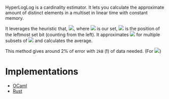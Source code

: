 HyperLogLog is a cardinality estimator. It lets you calculate the approximate amount of distinct elements in a multiset in linear time with constant memory.

It leverages the heuristic that, <img src="https://render.githubusercontent.com/render/math?math=V=\max_{x \in S} \{ \rho(x) \} \approx |S|"></img>, where <img src="https://render.githubusercontent.com/render/math?math=S"></img> is our set, <img src="https://render.githubusercontent.com/render/math?math=\rho(x)"></img> is the position of the leftmost set bit (counting from the left). It approximates <img src="https://render.githubusercontent.com/render/math?math=V"></img> for multiple subsets of <img src="https://render.githubusercontent.com/render/math?math=S"></img> and calculates the average.

This method gives around 2% of error with `2kB` (**!**) of data needed. (For <img src="https://render.githubusercontent.com/render/math?math=|S| < 10^9"></img>)


# Implementations

-   [OCaml](../ocaml/hll.ml)
-   [Rust](../rust/hll.rs)
